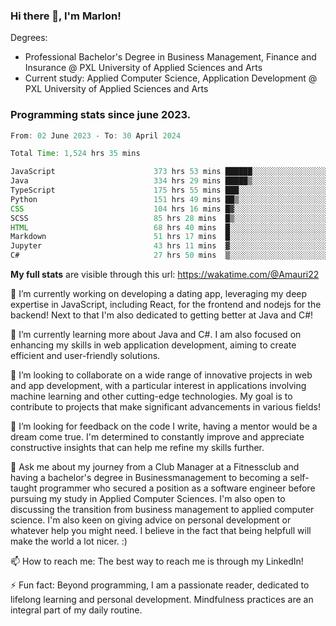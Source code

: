 
### Hi there 👋, I'm Marlon!

Degrees: 
- Professional Bachelor's Degree in Business Management, Finance and Insurance @ PXL University of Applied Sciences and Arts
- Current study: Applied Computer Science, Application Development @ PXL University of Applied Sciences and Arts

### Programming stats since june 2023.
<!--START_SECTION:waka-->

```java
From: 02 June 2023 - To: 30 April 2024

Total Time: 1,524 hrs 35 mins

JavaScript                      373 hrs 53 mins ██████░░░░░░░░░░░░░░░░░░░   24.46 %
Java                            334 hrs 29 mins █████▒░░░░░░░░░░░░░░░░░░░   21.88 %
TypeScript                      175 hrs 55 mins ███░░░░░░░░░░░░░░░░░░░░░░   11.51 %
Python                          151 hrs 49 mins ██▒░░░░░░░░░░░░░░░░░░░░░░   09.93 %
CSS                             104 hrs 16 mins █▓░░░░░░░░░░░░░░░░░░░░░░░   06.82 %
SCSS                            85 hrs 28 mins  █▒░░░░░░░░░░░░░░░░░░░░░░░   05.59 %
HTML                            68 hrs 40 mins  █░░░░░░░░░░░░░░░░░░░░░░░░   04.49 %
Markdown                        51 hrs 17 mins  █░░░░░░░░░░░░░░░░░░░░░░░░   03.36 %
Jupyter                         43 hrs 11 mins  ▓░░░░░░░░░░░░░░░░░░░░░░░░   02.83 %
C#                              27 hrs 50 mins  ▒░░░░░░░░░░░░░░░░░░░░░░░░   01.82 %
```

<!--END_SECTION:waka-->
**My full stats** are visible through this url: https://wakatime.com/@Amauri22



🔭 I’m currently working on developing a dating app, leveraging my deep expertise in JavaScript, including React, for the frontend and nodejs for the backend! Next to that I'm also dedicated to getting better at Java and C#!

🌱 I’m currently learning more about Java and C#. I am also focused on enhancing my skills in web application development, aiming to create efficient and user-friendly solutions.

👯 I’m looking to collaborate on a wide range of innovative projects in web and app development, with a particular interest in applications involving machine learning and other cutting-edge technologies. My goal is to contribute to projects that make significant advancements in various fields!

🤔 I’m looking for feedback on the code I write, having a mentor would be a dream come true. I'm determined to constantly improve and appreciate constructive insights that can help me refine my skills further.

💬 Ask me about my journey from a Club Manager at a Fitnessclub and having a bachelor's degree in Businessmanagement to becoming a self-taught programmer who secured a position as a software engineer before pursuing my study in Applied Computer Sciences. I'm also open to discussing the transition from business management to applied computer science. I'm also keen on giving advice on personal development or whatever help you might need. I believe in the fact that being helpfull will make the world a lot nicer. :)

📫 How to reach me: The best way to reach me is through my LinkedIn!

⚡ Fun fact: Beyond programming, I am a passionate reader, dedicated to lifelong learning and personal development. Mindfulness practices are an integral part of my daily routine.


